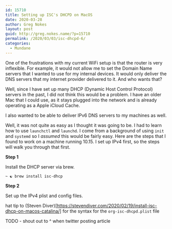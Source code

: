 ```yaml
---
id: 15710
title: Setting up ISC's DHCPD on MacOS
date: 2020-03-28
author: Greg Nokes
layout: post
guid: http://greg.nokes.name/?p=15710
permalink: /2020/03/03/isc-dhcpd-6/
categories:
  - Mundane
---
```



One of the frustrations with my current WiFi setup is that the router is very inflexible. For example, it would not allow me to set the Domain Name servers that I wanted to use for my internal devices. It would only deliver the DNS servers that my internet provider delivered to it. And who wants that?

<!--more -->

Well, since I have set up many DHCP (Dynamic Host Control Protocol) servers in the past, I did not think this would be a problem. I have an older Mac that I could use, as it stays plugged into the network and is already operating as a Apple iCloud Cache.

I also wanted to be able to deliver IPv6 DNS servers to my machines as well.

Well, it was not quite as easy as I thought it was going to be. I had to learn how to use `launchctl` and `launchd`. I come from a background of using `init` and `systemd` so I *assumed* this would be fairly easy. Here are the steps that I found to work on a machine running 10.15. I set up IPv4 first, so the steps will walk you through that first.

**Step 1**

Install the DHCP server via brew.

``
~ ☯ brew install isc-dhcp
``

**Step 2**

Set up the IPv4 plist and config files.





hat tip to (Steven Diver)[https://stevendiver.com/2020/02/19/install-isc-dhcp-on-macos-catalina/] for the syntax for the `org-isc-dhcpd.plist` file

TODO - shout out to ^ when twitter posting article
